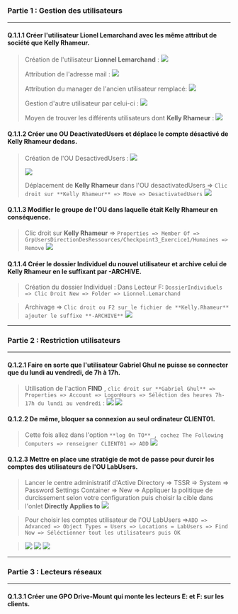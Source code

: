 ### Partie 1 : Gestion des utilisateurs
--------


#### Q.1.1.1 Créer l'utilisateur Lionel Lemarchand avec les même attribut de société que Kelly Rhameur.
> Création de l'utilisateur **Lionnel Lemarchand** :
> ![](/Ressources/Checkpoint3_Exercice1/User_lionnel_Lemarchand.png)
>
> 
> Attribution de l'adresse mail :
> ![](/Ressources/Checkpoint3_Exercice1/Email_Attribut.png)
>
>
> Attribution du manager de l'ancien utilisateur remplacé:
> ![](/Ressources/Checkpoint3_Exercice1/Attribut_Manager.png)
>
>
> Gestion d'autre utilisateur par celui-ci :
> ![](/Ressources/Checkpoint3_Exercice1/Lionnel_Attributs.png)
>
>
> Moyen de trouver les différents utilisateurs dont **Kelly Rhameur** :
> ![](/Ressources/Checkpoint3_Exercice1/Find_User_in_AD.png)


#### Q.1.1.2 Créer une OU DeactivatedUsers et déplace le compte désactivé de Kelly Rhameur dedans.
> Création de l'OU DesactivedUsers :
> ![](/Ressources/Checkpoint3_Exercice1/OU_DesactivatedUsers.png)
> 
> ![](/Ressources/Checkpoint3_Exercice1/DesactivatedUsers_2.png)
>
> 
> Déplacement de **Kelly Rhameur** dans l'OU desactivatedUsers => ``Clic droit sur **Kelly Rhameur** => Move => DesactivatedUsers``
> ![](/Ressources/Checkpoint3_Exercice1/Move_in_DesactivatedUsers.png)
>
> 
#### Q.1.1.3 Modifier le groupe de l'OU dans laquelle était Kelly Rhameur en conséquence.

> Clic droit sur **Kelly Rhameur** => ``Properties => Member Of => GrpUsersDirectionDesRessources/Checkpoint3_Exercice1/Humaines => Remove``
> ![](/Ressources/Checkpoint3_Exercice1/Remove_Group.png)



#### Q.1.1.4 Créer le dossier Individuel du nouvel utilisateur et archive celui de Kelly Rhameur en le suffixant par -ARCHIVE.
> Création du dossier Individuel :
> Dans Lecteur F: ``DossierIndividuels => Clic Droit New => Folder => Lionnel.Lemarchand``


> Archivage => ``Clic droit ou F2 sur le fichier de **Kelly.Rhameur** ajouter le suffixe **-ARCHIVE**``
> ![](/Ressources/Checkpoint3_Exercice1/Archive+NewFolder.png)

--------

### Partie 2 : Restriction utilisateurs
-------- 

#### Q.1.2.1 Faire en sorte que l'utilisateur Gabriel Ghul ne puisse se connecter que du lundi au vendredi, de 7h à 17h.
> Utilisation de l'action **FIND** , ``clic droit sur **Gabriel Ghul** => Properties => Account => LogonHours => Séléction des heures 7h-17h du lundi au vendredi`` :
> ![](/Ressources/Checkpoint3_Exercice1/LogonHours.png)
> ![](/Ressources/Checkpoint3_Exercice1/Logon7AM_7PM.png)


#### Q.1.2.2 De même, bloquer sa connexion au seul ordinateur CLIENT01.
> Cette fois allez dans l'option ``**log On TO** , cochez The Following Computers => renseigner CLIENT01 => ADD``
> ![](/Ressources/Checkpoint3_Exercice1/LogOnTo.png)

#### Q.1.2.3 Mettre en place une stratégie de mot de passe pour durcir les comptes des utilisateurs de l'OU LabUsers.
> Lancer le centre administratif d'Active Directory => TSSR => System => Password Settings Container => New => Appliquer la politique de durcissement selon votre configuration puis choisir la cible dans l'onlet **Directly Applies to**
> ![](/Ressources/Checkpoint3_Exercice1/PasswordPolicies.png)

> Pour choisir les comptes utilisateur de l'OU LabUsers =>``ADD => Advanced => Object Types = Users => Locations = LabUsers => Find Now => Séléctionner tout les utilisateurs puis OK``

> ![](/Ressources/Checkpoint3_Exercice1/PasswordPolicies.png)
> ![](/Ressources/Checkpoint3_Exercice1/FindNow_AllUsers.png)
> ![](/Ressources/Checkpoint3_Exercice1/Results.png)

---------

### Partie 3 : Lecteurs réseaux

---------

#### Q.1.3.1 Créer une GPO Drive-Mount qui monte les lecteurs E: et F: sur les clients.
